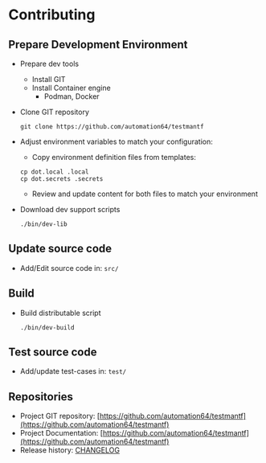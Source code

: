 # Contributing

## Prepare Development Environment

- Prepare dev tools
  - Install GIT
  - Install Container engine
    - Podman, Docker
- Clone GIT repository

  ```shell
  git clone https://github.com/automation64/testmantf
  ```

- Adjust environment variables to match your configuration:

  - Copy environment definition files from templates:

  ```shell
  cp dot.local .local
  cp dot.secrets .secrets
  ```

  - Review and update content for both files to match your environment

- Download dev support scripts

  ```shell
  ./bin/dev-lib
  ```

## Update source code

- Add/Edit source code in: `src/`

## Build

- Build distributable script

  ```shell
  ./bin/dev-build
  ```

## Test source code

- Add/update test-cases in: `test/`

## Repositories

- Project GIT repository: [https://github.com/automation64/testmantf](https://github.com/automation64/testmantf)
- Project Documentation: [https://github.com/automation64/testmantf](https://github.com/automation64/testmantf)
- Release history: [CHANGELOG](CHANGELOG.md)
